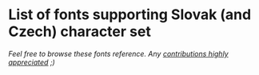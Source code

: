 # List of fonts supporting Slovak (and Czech) character set


*Feel free to browse these fonts reference. Any [contributions highly appreciated](/fonts-charset-slovak/CONTRIBUTING.md) ;)*
